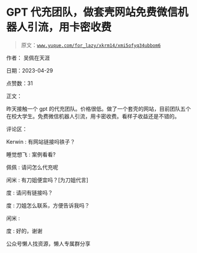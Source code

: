 # GPT 代充团队，做套壳网站免费微信机器人引流，用卡密收费

> 原文：[`www.yuque.com/for_lazy/xkrm14/xmi5ofyq34ubbom6`](https://www.yuque.com/for_lazy/xkrm14/xmi5ofyq34ubbom6)

作者： 吴佩在天涯

日期：2023-04-29

点赞数：31

正文：

昨天接触一个 gpt 的代充团队。价格很低。做了一个套壳的网站，目前团队五个在校大学生。免费微信机器人引流，用卡密收费。看样子收益还是不错的。

评论区：

Kerwin : 有网站链接吗铁子？

睡觉想飞 : 案例看看?

佩佩 : 请问怎么代充呢

闲米 : 有刀姐便宜吗？[为刀姐代言]

度 : 请问有链接吗？

度 : 刀姐怎么联系，方便告诉我吗？

闲米 :

度 : 好的，谢谢

公众号懒人找资源，懒人专属群分享

